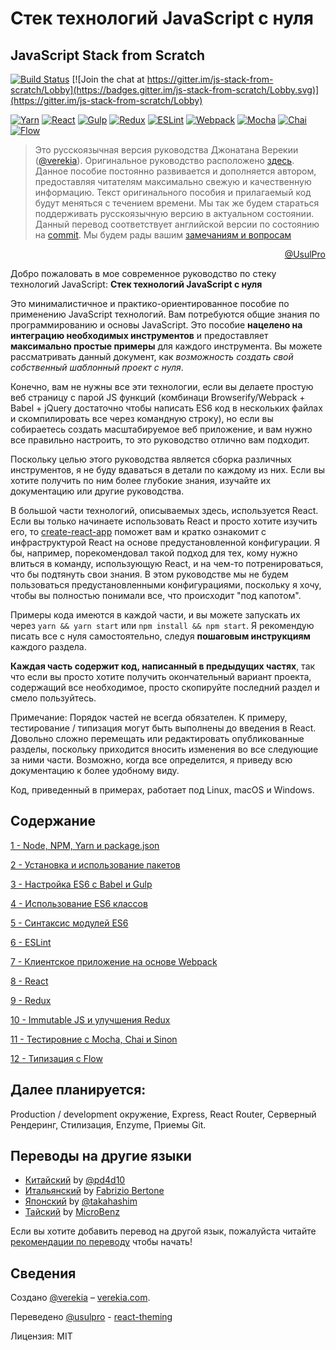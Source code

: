 # Стек технологий JavaScript с нуля
## JavaScript Stack from Scratch

[![Build Status](https://travis-ci.org/verekia/js-stack-from-scratch.svg?branch=master)](https://travis-ci.org/verekia/js-stack-from-scratch) [![Join the chat at https://gitter.im/js-stack-from-scratch/Lobby](https://badges.gitter.im/js-stack-from-scratch/Lobby.svg)](https://gitter.im/js-stack-from-scratch/Lobby)
 
[![Yarn](/img/yarn.png)](https://yarnpkg.com/)
[![React](/img/react.png)](https://facebook.github.io/react/)
[![Gulp](/img/gulp.png)](http://gulpjs.com/)
[![Redux](/img/redux.png)](http://redux.js.org/)
[![ESLint](/img/eslint.png)](http://eslint.org/)
[![Webpack](/img/webpack.png)](https://webpack.github.io/)
[![Mocha](/img/mocha.png)](https://mochajs.org/)
[![Chai](/img/chai.png)](http://chaijs.com/)
[![Flow](/img/flow.png)](https://flowtype.org/)

>Это русскоязычная версия руководства Джонатана Верекии ([@verekia](https://twitter.com/verekia)). Оригинальное руководство расположено [здесь](https://github.com/verekia/js-stack-from-scratch). Данное пособие постоянно развивается и дополняется автором, предоставляя читателям максимально свежую и качественную информацию. Текст оригинального пособия и прилагаемый код будут меняться с течением времени. Мы так же будем стараться поддерживать русскоязычную версию в актуальном состоянии. Данный перевод соответствует английской версии по состоянию на [commit](https://github.com/verekia/js-stack-from-scratch/commit/343922149f136bbab2512b14a2fe5efe095d62b7). 
Мы будем рады вашим [замечаниям и вопросам](https://github.com/UsulPro/js-stack-from-scratch/issues)
<div align="right"><a href="https://twitter.com/UsulPro">@UsulPro</a></div>

Добро пожаловать в мое современное руководство по стеку технологий JavaScript: **Стек технологий JavaScript с нуля**

Это минималистичное и практико-ориентированное пособие по применению JavaScript технологий. Вам потребуются общие знания по программированию и основы JavaScript. Это пособие **нацелено на интеграцию необходимых инструментов** и предоставляет **максимально простые примеры** для каждого инструмента. Вы можете рассматривать данный документ, как *возможность создать свой собственный шаблонный проект с нуля*.

Конечно, вам не нужны все эти технологии, если вы делаете простую веб страницу с парой JS функций (комбинаци Browserify/Webpack + Babel + jQuery достаточно чтобы написать ES6 код в нескольких файлах и скомпилировать все через командную строку), но если вы собираетесь создать масштабируемое веб приложение, и вам нужно все правильно настроить, то это руководство отлично вам подходит.

Поскольку целью этого руководства является сборка различных инструментов, я не буду вдаваться в детали по каждому из них. Если вы хотите получить по ним более глубокие знания, изучайте их документацию или другие руководства.

В большой части технологий, описываемых здесь, используется React. Если вы только начинаете использовать React и просто хотите изучить его, то [create-react-app](https://github.com/facebookincubator/create-react-app) поможет вам и кратко ознакомит с инфраструктурой React на основе предустановленной конфигурации. Я бы, например, порекомендовал такой подход для тех, кому нужно влиться в команду, использующую React, и на чем-то потренироваться, что бы подтянуть свои знания. В этом руководстве мы не будем пользоваться предустановленными конфигурациями, поскольку я хочу, чтобы вы полностью понимали все, что происходит "под капотом".

Примеры кода имеются в каждой части, и вы можете запускать их через `yarn && yarn start` или `npm install && npm start`. Я рекомендую писать все с нуля самостоятельно, следуя **пошаговым инструкциям** каждого раздела.

**Каждая часть содержит код, написанный в предыдущих частях**, так что если вы просто хотите получить окончательный вариант проекта, содержащий все необходимое, просто скопируйте последний раздел и смело пользуйтесь.

Примечание: Порядок частей не всегда обязателен. К примеру, тестирование / типизация могут быть выполнены до введения в React. Довольно сложно перемещать или редактировать опубликованные разделы, поскольку приходится вносить изменения во все следующие за ними части. Возможно, когда все определится, я приведу всю документацию к более удобному виду.

Код, приведенный в примерах, работает под Linux, macOS и Windows.

## Содержание

[1 - Node, NPM, Yarn и package.json](/tutorial/1-node-npm-yarn-package-json)

[2 - Установка и использование пакетов](/tutorial/2-packages)

[3 - Настройка ES6 с Babel и Gulp](/tutorial/3-es6-babel-gulp)

[4 - Использование ES6 классов](/tutorial/4-es6-syntax-class)

[5 - Синтаксис модулей ES6](/tutorial/5-es6-modules-syntax)

[6 - ESLint](/tutorial/6-eslint)

[7 - Клиентское приложение на основе Webpack](/tutorial/7-client-webpack)

[8 - React](/tutorial/8-react)

[9 - Redux](/tutorial/9-redux)

[10 - Immutable JS и улучшения Redux](/tutorial/10-immutable-redux-improvements)

[11 - Тестировние с Mocha, Chai и Sinon](/tutorial/11-testing-mocha-chai-sinon)

[12 - Типизация с Flow](/tutorial/12-flow)

## Далее планируется:

Production / development окружение, Express, React Router, Серверный Рендеринг, Стилизация, Enzyme, Приемы Git.

## Переводы на другие языки

- [Китайский](https://github.com/pd4d10/js-stack-from-scratch) by [@pd4d10](http://github.com/pd4d10)
- [Итальянский](https://github.com/fbertone/js-stack-from-scratch) by [Fabrizio Bertone](https://github.com/fbertone)
- [Японский](https://github.com/takahashim/js-stack-from-scratch) by [@takahashim](https://github.com/takahashim)
- [Тайский](https://github.com/MicroBenz/js-stack-from-scratch) by [MicroBenz](https://github.com/MicroBenz)

Если вы хотите добавить перевод на другой язык, пожалуйста читайте [рекомендации по переводу](/how-to-translate.md) чтобы начать!

## Сведения

Создано [@verekia](https://twitter.com/verekia) – [verekia.com](http://verekia.com/).

Переведено [@usulpro](https://github.com/UsulPro) - [react-theming](https://github.com/sm-react/react-theming)

Лицензия: MIT
